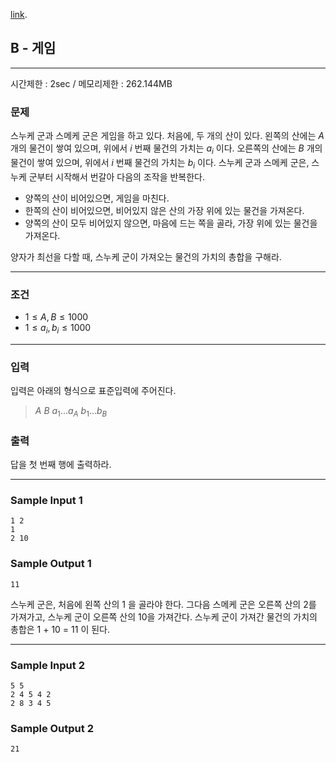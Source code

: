 [link](http://tdpc.contest.atcoder.jp/tasks/tdpc_game).

## B - 게임

----------

시간제한 : 2sec / 메모리제한 : 262.144MB

### 문제

스누케 군과 스메케 군은 게임을 하고 있다.
처음에, 두 개의 산이 있다. 왼쪽의 산에는 $A$ 개의 물건이 쌓여 있으며, 위에서 $i$ 번째 물건의 가치는 $a_i$ 이다. 오른쪽의 산에는 $B$ 개의 물건이 쌓여 있으며, 위에서 $i$ 번째 물건의 가치는 $b_i$ 이다. 스누케 군과 스메케 군은, 스누케 군부터 시작해서 번갈아 다음의 조작을 반복한다.
* 양쪽의 산이 비어있으면, 게임을 마친다.
* 한쪽의 산이 비어있으면, 비어있지 않은 산의 가장 위에 있는 물건을 가져온다.
* 양쪽의 산이 모두 비어있지 않으면, 마음에 드는 쪽을 골라, 가장 위에 있는 물건을 가져온다.

양자가 최선을 다할 때, 스누케 군이 가져오는 물건의 가치의 총합을 구해라.

----------

### 조건

* $1 ≤ A, B ≤ 1000$
* $1 ≤ a_i, b_i ≤ 1000$

----------

### 입력

입력은 아래의 형식으로 표준입력에 주어진다.

>
>$A$ $B$
>$a_1 ...a_A$
>$b_1 ... b_B$


### 출력

답을 첫 번째 행에 출력하라.

----------

### Sample Input 1

```
1 2
1
2 10
```

### Sample Output 1

```
11
```

스누케 군은, 처음에 왼쪽 산의 1 을 골라야 한다. 그다음 스메케 군은 오른쪽 산의 2를 가져가고, 스누케 군이 오른쪽 산의 10을 가져간다. 스누케 군이 가져간 물건의 가치의 총합은 1 + 10 = 11 이 된다.

----------

### Sample Input 2

```
5 5
2 4 5 4 2
2 8 3 4 5
```

### Sample Output 2

```
21
```